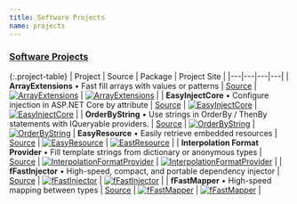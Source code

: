 ```yaml
---
title: Software Projects
name: projects
---
```


### [Software Projects](/software/projects)

{:.project-table}
| Project | Source  | Package  | Project Site  |
|---|---|---|---|
| **ArrayExtensions**  &bull; Fast fill arrays with values or patterns | [Source](https://github.com/Grax32/ArrayExtensions) | [![ArrayExtensions](https://img.shields.io/nuget/v/grax.arrayextensions)](https://www.nuget.org/packages/grax.arrayextensions/) | [![ArrayExtensions](https://img.shields.io/website/https/sites.grax32.com/ArrayExtensions)](https://sites.grax32.com/ArrayExtensions) |
| **EasyInjectCore**  &bull; Configure injection in ASP.NET Core by attribute | [Source](https://github.com/Grax32/EasyInjectCore/) | [![EasyInjectCore](https://img.shields.io/nuget/v/Grax32.Easyinjectcore)](https://www.nuget.org/packages/Grax32.EasyInjectCore/) | [![EasyInjectCore](https://img.shields.io/website/https/sites.grax32.com/EasyInjectCore)](https://sites.grax32.com/EasyInjectCore/) |
| **OrderByString** &bull; Use strings in OrderBy / ThenBy statements with IQueryable providers. | [Source](https://github.com/Grax32/OrderByString/) | [![OrderByString](https://img.shields.io/nuget/v/orderbystring)](https://www.nuget.org/packages/OrderByString/) | [![OrderByString](https://img.shields.io/website/https/sites.grax32.com/OrderByString)](https://sites.grax32.com/OrderByString) 
| **EasyResource**  &bull; Easily retrieve embedded resources | [Source](https://github.com/Grax32/easyresource/) | [![EasyResource](https://img.shields.io/nuget/v/easyresource)](https://www.nuget.org/packages/EasyResource/) | [![EastResource](https://img.shields.io/website/https/sites.grax32.com/EasyResource)](https://sites.grax32.com/EasyResource) |
| **Interpolation Format Provider**  &bull; Fill template strings from dictionary or anonymous types | [Source](https://github.com/Grax32/interpolationformatprovider/) | [![InterpolationFormatProvider](https://img.shields.io/nuget/v/interpolationformatprovider)](https://www.nuget.org/packages/InterpolationFormatProvider/) | [![InterpolationFormatProvider](https://img.shields.io/website/https/sites.grax32.com/InterpolationFormatProvider)](https://sites.grax32.com/InterpolationFormatProvider) |
| **fFastInjector**  &bull; High-speed, compact, and portable dependency injector | [Source](https://github.com/Grax32/ffastinjector/)  | [![fFastInjector](https://img.shields.io/nuget/v/ffastinjector)](https://www.nuget.org/packages/fFastInjector/) | [![fFastInjector](https://img.shields.io/website/https/sites.grax32.com/fFastInjector)](https://sites.grax32.com/fFastInjector/) |
| **fFastMapper** &bull; High-speed mapping between types | [Source](https://github.com/Grax32/fFastMapper/)  | [![fFastMapper](https://img.shields.io/nuget/v/fFastMapper)](https://www.nuget.org/packages/fFastMapper/) | [![fFastMapper](https://img.shields.io/website/https/sites.grax32.com/fFastMapper)](https://sites.grax32.com/fFastMapper) |

